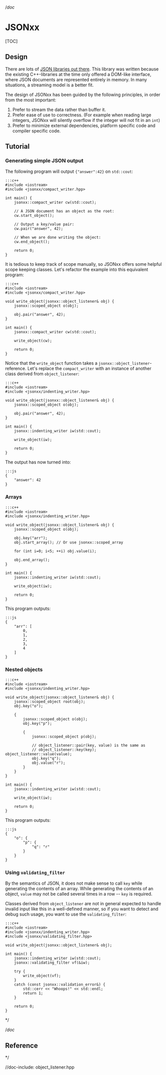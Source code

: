 /*doc*

JSONxx
======

[TOC]


Design
------

There are lots of [JSON libraries out there](http://json.org/). This library was
written because the existing C++-libraries at the time only offered a DOM-like
interface, where JSON documents are represented entirely in memory. In many
situations, a streaming model is a better fit.

The design of JSONxx has been guided by the following principles, in order from
the most important:

 1. Prefer to stream the data rather than buffer it.
 2. Prefer ease of use to correctness. (For example when reading large
    integers, JSONxx will silently overflow if the integer will not fit in an
    `int`)
 3. Prefer to minimize external dependencies, platform specific code and
    compiler specific code.


Tutorial
--------

### Generating simple JSON output ###

The following program will output `{"answer":42}` on `std::cout`:

    :::c++
    #include <iostream>
    #include <jsonxx/compact_writer.hpp>

    int main() {
        jsonxx::compact_writer cw(std::cout);

        // A JSON document has an object as the root:
        cw.start_object();

        // Output a key/value pair:
        cw.pair("answer", 42);

        // When we are done writing the object:
        cw.end_object();

        return 0;
    }

It is tedious to keep track of scope manually, so JSONxx offers some helpful
scope keeping classes. Let's refactor the example into this equivalent program:

    :::c++
    #include <iostream>
    #include <jsonxx/compact_writer.hpp>

    void write_object(jsonxx::object_listener& obj) {
        jsonxx::scoped_object o(obj);

        obj.pair("answer", 42);
    }

    int main() {
        jsonxx::compact_writer cw(std::cout);

        write_object(cw);

        return 0;
    }

Notice that the `write_object` function takes a
`jsonxx::object_listener`-reference. Let's replace the `compact_writer` with
an instance of another class derived from `object_listener`:

    :::c++
    #include <iostream>
    #include <jsonxx/indenting_writer.hpp>

    void write_object(jsonxx::object_listener& obj) {
        jsonxx::scoped_object o(obj);

        obj.pair("answer", 42);
    }

    int main() {
        jsonxx::indenting_writer iw(std::cout);

        write_object(iw);

        return 0;
    }

The output has now turned into:

    :::js
    {
        "answer": 42
    }


### Arrays ###

    :::c++
    #include <iostream>
    #include <jsonxx/indenting_writer.hpp>

    void write_object(jsonxx::object_listener& obj) {
        jsonxx::scoped_object o(obj);

        obj.key("arr");
        obj.start_array(); // Or use jsonxx::scoped_array

        for (int i=0; i<5; ++i) obj.value(i);

        obj.end_array();
    }

    int main() {
        jsonxx::indenting_writer iw(std::cout);

        write_object(iw);

        return 0;
    }

This program outputs:

    :::js
    {
        "arr": [
            0,
            1,
            2,
            3,
            4
        ]
    }


### Nested objects ###

    :::c++
    #include <iostream>
    #include <jsonxx/indenting_writer.hpp>

    void write_object(jsonxx::object_listener& obj) {
        jsonxx::scoped_object root(obj);
        obj.key("o");

        {
            jsonxx::scoped_object o(obj);
            obj.key("p");

            {
                jsonxx::scoped_object p(obj);

                // object_listener::pair(key, value) is the same as
                // object_listener::key(key); object_listener::value(value);
                obj.key("q");
                obj.value("r");
            }
        }
    }

    int main() {
        jsonxx::indenting_writer iw(std::cout);

        write_object(iw);

        return 0;
    }

This program outputs:

    :::js
    {
        "o": {
            "p": {
                "q": "r"
            }
        }
    }


### Using `validating_filter` ###

By the semantics of JSON, it does not make sense to call `key` while generating
the contents of an array. While generating the contents of an object, `value`
may not be called several times in a row -- `key` is required.

Classes derived from `object_listener` are not in general expected to handle
invalid input like this in a well-defined manner, so if you want to detect and
debug such usage, you want to use the `validating_filter`:

    :::c++
    #include <iostream>
    #include <jsonxx/indenting_writer.hpp>
    #include <jsonxx/validating_filter.hpp>

    void write_object(jsonxx::object_listener& obj);

    int main() {
        jsonxx::indenting_writer iw(std::cout);
        jsonxx::validating_filter vf(&iw);

        try {
            write_object(vf);
        }
        catch (const jsonxx::validation_error&) {
            std::cerr << "Whoops!" << std::endl;
            return 1;
        }

        return 0;
    }

*/



/*doc*

Reference
---------

*/

//doc-include: object_listener.hpp
